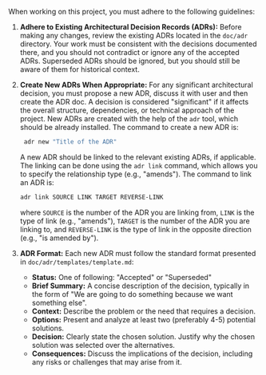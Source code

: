 When working on this project, you must adhere to the following guidelines:

1. **Adhere to Existing Architectural Decision Records (ADRs):** Before making any changes, review
   the existing ADRs located in the `doc/adr` directory. Your work must be consistent with the
   decisions documented there, and you should not contradict or ignore any of the accepted ADRs.
   Superseded ADRs should be ignored, but you should still be aware of them for historical context.

2. **Create New ADRs When Appropriate:** For any significant architectural decision, you must 
   propose a new ADR, discuss it with user and then create the ADR doc. A decision is considered 
   "significant" if it affects the overall structure, dependencies, or technical approach of the 
   project. New ADRs are created with the help of the `adr` tool, which should be already installed.
   The command to create a new ADR is:
   ```bash
    adr new "Title of the ADR"
    ```
   A new ADR should be linked to the relevant existing ADRs, if applicable. The linking can be done
   using the `adr link` command, which allows you to specify the relationship type (e.g., 
   "amends"). The command to link an ADR is:
   ```bash
   adr link SOURCE LINK TARGET REVERSE-LINK
   ```
   where `SOURCE` is the number of the ADR you are linking from, `LINK` is the type of link (e.g., 
   "amends"), `TARGET` is the number of the ADR you are linking to, and `REVERSE-LINK` is the 
   type of link in the opposite direction (e.g., "is amended by").

3. **ADR Format:** Each new ADR must follow the standard format presented in 
   `doc/adr/templates/template.md`:
    * **Status:** One of following: "Accepted" or "Superseded"
    * **Brief Summary:** A concise description of the decision, typically in the form of "We are 
      going to do something because we want something else".
    * **Context:** Describe the problem or the need that requires a decision.
    * **Options:** Present and analyze at least two (preferably 4-5) potential solutions.
    * **Decision:** Clearly state the chosen solution. Justify why the chosen solution was 
      selected over the alternatives.
    * **Consequences:** Discuss the implications of the decision, including any risks or 
      challenges that may arise from it.
